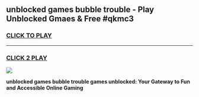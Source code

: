 
## unblocked games bubble trouble - Play Unblocked Gmaes & Free #qkmc3
<h3>
<a href="https://premium.freeplayer.one?title=unblocked_games_bubble_trouble&ref=03M">CLICK TO PLAY</a></h3>
<hr>

<h3>
<a href="https://premium.freeplayer.one?title=unblocked_games_bubble_trouble&ref=03M">CLICK 2 PLAY</a>
  
</h3>

<a href="https://premium.freeplayer.one?title=unblocked_games_bubble_trouble&ref=03M"><img src="https://clearcache.store/games.png"></a>


**unblocked games bubble trouble games unblocked: Your Gateway to Fun and Accessible Online Gaming**
